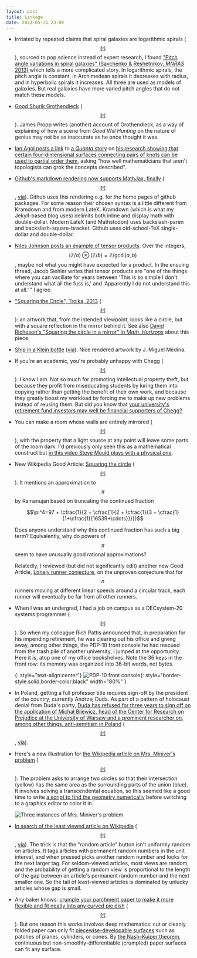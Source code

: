 ```yaml
---
layout: post
title: Linkage
date: 2022-05-31 23:09
---
```

* Irritated by repeated claims that spiral galaxies are logarithmic spirals <span style="white-space:nowrap">([$$\mathbb{M}$$](https://mathstodon.xyz/@11011110/108316217782130412)),</span> sourced to pop science instead of expert research, I found ["Pitch angle variations in spiral galaxies" (Savchenko & Reshetnikov, _MNRAS_ 2013)](https://doi.org/10.1093/mnras/stt1627) which tells a more complicated story. In logarithmic spirals, the pitch angle is constant, in Archimedean spirals it decreases with radius, and in hyperbolic spirals it increases. All three are used as models of galaxies. But real galaxies have more varied pitch angles that do not match these models.

* [Good Shurik Grothendieck](https://mathenchant.wordpress.com/2022/05/17/good-shurik-grothendieck/) <span style="white-space:nowrap">([$$\mathbb{M}$$](https://mathstodon.xyz/@11011110/108321635569223835)).</span> James Propp writes (another) account of Grothendieck, as a way of explaining of how a scene from _Good Will Hunting_ on the nature of genius may not be as inaccurate as he once thought it was.

* [Ian Agol posts a link](https://mathstodon.xyz/@Ianagol/108323524092080204) to [a _Quanta_ story](https://www.quantamagazine.org/how-complex-is-a-knot-new-proof-reveals-ranking-system-that-works-20220518/) on [his research showing that certain four-dimensional surfaces connecting pairs of knots can be used to partial order them](https://arxiv.org/abs/2201.03626), asking "how well mathematicians that aren't topologists can grok the concepts described".

* [Github's markdown rendering  now supports MathJax, finally](https://github.blog/changelog/2022-05-19-render-mathematical-expressions-in-markdown/) <span style="white-space:nowrap">([$$\mathbb{M}$$](https://mathstodon.xyz/@11011110/108330496497692414),</span> [via](https://news.ycombinator.com/item?id=31438864)). Github uses this rendering e.g. for the home pages of github packages. For some reason their chosen syntax is a little different from Kramdown and from modern LateX. Kramdown (which is what my Jekyll-based blog uses) delimits both inline and display math with double-dollar. Modern LateX (and Mathstodon) uses backslash-paren and backslash-square-bracket. Github uses old-school-TeX single-dollar and double-dollar.

* [Niles Johnson posts an example of tensor products](https://mathstodon.xyz/@nilesjohnson/108193220633795260). Over the integers, $$(\mathbb{Z}/a)\otimes(\mathbb{Z}/b)=\mathbb{Z}/\gcd(a,b)$$, maybe not what you might have expected for a product. In the ensuing thread, Jacob Siehler writes that tensor products are "one of the things where you can vacillate for years between 'This is so simple I don't understand what all the fuss is,' and 'Apparently I do not understand this at all.'&thinsp;" I agree.

* ["Squaring the Circle", Troika, 2013](http://troika.uk.com/work/troika-squaring-the-circle/) <span style="white-space:nowrap">([$$\mathbb{M}$$](https://mathstodon.xyz/@11011110/108349773535124980)):</span> an artwork that, from the intended viewpoint, looks like a circle, but with a square reflection in the mirror behind it. See also [David Richeson's "Squaring the circle in a mirror" in _Math. Horizons_](https://doi.org/10.1080/10724117.2020.1714290) about this piece.

* [Ship in a Klein bottle](https://twitter.com/Morphinart/status/1487200838070284292) <span style="white-space:nowrap">([via](https://mathstodon.xyz/web/@Bruce/108353214826961618)).</span> Nice rendered artwork by J. Miguel Medina.

* If you're an academic, you're probably unhappy with Chegg <span style="white-space:nowrap">([$$\mathbb{M}$$](https://mathstodon.xyz/@11011110/108361284820125145)).</span> I know I am. Not so much for promoting intellectual property theft, but because they profit from miseducating students by luring them into copying rather than getting the benefit of their own work, and because they greatly boost my workload by forcing me to make up new problems instead of reusing them. But did you know that [your university's retirement fund investors may well be financial supporters of Chegg?](https://www.chronicle.com/article/work-in-public-education-and-hate-chegg-you-might-be-an-investor)

* You can make a room whose walls are entirely mirrored <span style="white-space:nowrap">([$$\mathbb{M}$$](https://mathstodon.xyz/@11011110/108366902122043626)),</span> with the property that a light source at any point will leave some parts of the room dark. I'd previously only seen this as a mathematical construct but [in this video Steve Mould plays with a physical one](https://www.youtube.com/watch?v=x3VluzZTReE).

* New Wikipedia Good Article: [Squaring the circle](https://en.wikipedia.org/wiki/Squaring_the_circle) <span style="white-space:nowrap">([$$\mathbb{M}$$](https://mathstodon.xyz/@11011110/108369499495102486)).</span> It mentions an approximation to $$\pi$$ by Ramanujan based on truncating the continued fraction

  $$\pi^4=97 + \cfrac{1}{2 + \cfrac{1}{2 + \cfrac{1}{3 + \cfrac{1}{1+\cfrac{1}{16539+\cdots}}}}}$$

  Does anyone understand why this continued fraction has such a big term? Equivalently, why do powers of $$\pi$$ seem to have unusually good rational approximations?

  Relatedly, I reviewed (but did not significantly edit) another new Good Article, [Lonely runner conjecture](https://en.wikipedia.org/wiki/Lonely_runner_conjecture), on the unproven conjecture that for $$n$$ runners moving at different linear speeds around a circular track, each runner will eventually be far from all other runners.

* When I was an undergrad, I had a job on campus as a DECsystem-20 systems programmer <span style="white-space:nowrap">([$$\mathbb{M}$$](https://mathstodon.xyz/@11011110/108376805535251788)).</span> So when my colleague Rich Pattis announced that, in preparation for his impending retirement, he was clearing out his office and giving away, among other things, the PDP-10 front console he had rescued from the trash pile of another university, I jumped at the opportunity. Here it is, atop one of my office bookshelves. Note the 36 keys in the front row: its memory was organized into 36-bit words, not bytes.

  {: style="text-align:center"}
  ![PDP-10 front console](https://www.ics.uci.edu/~eppstein/pix/pdp10/PDP10-m.jpg){: style="border-style:solid;border-color:black" width="80%" }

* In Poland, getting a full professor title requires sign-off by the president of the country, currently Andrzej Duda. As part of a pattern of holocaust denial from Duda's party, [Duda has refused for three years to sign off on the application of Michał Bilewicz, head of the Center for Research on Prejudice at the University of Warsaw and a prominent researcher on, among other things, anti-semitism in Poland](https://web.archive.org/web/20220525204138/https://www.timeshighereducation.com/news/polish-president-stifles-genocide-researchers-professorship-bid) <span style="white-space:nowrap">([$$\mathbb{M}$$](https://mathstodon.xyz/@11011110/108380954223141014),</span> [via](https://retractionwatch.com/2022/05/28/weekend-reads-female-driver-stereotypes-stealth-research-ai-comes-to-fake-scientific-images/)).

* Here's a new illustration for [the Wikipedia article on Mrs. Miniver's problem](https://en.wikipedia.org/wiki/Mrs._Miniver%27s_problem) <span style="white-space:nowrap">([$$\mathbb{M}$$](https://mathstodon.xyz/@11011110/108387115665183435)).</span> The problem asks to arrange two circles so that their intersection (yellow) has the same area as the surrounding parts of the union (blue). It involves solving a transcendental equation, so this seemed like a good time to write [a script to find the geometry numerically](https://commons.wikimedia.org/wiki/File:Mrs_Miniver%27s_Problem.svg) before switching to a graphics editor to color it in.

  ![Three instances of Mrs. Miniver's problem]({{site.baseurl}}/assets/2022/MrsMiniver.svg)

* [In search of the least viewed article on Wikipedia](http://colinmorris.github.io/blog/unpopular-wiki-articles) <span style="white-space:nowrap">([$$\mathbb{M}$$](https://mathstodon.xyz/@11011110/108393231911048502),</span> [via](https://news.ycombinator.com/item?id=31524943)). The trick is that the "random article" button isn't uniformly random on articles. It tags articles with permanent random numbers in the unit interval, and when pressed picks another random number and looks for the next larger tag. For seldom-viewed articles, most views are random, and the probability of getting a random view is proportional to the length of the gap between an article's permanent random number and the next smaller one. So the tail of least-viewed articles is dominated by unlucky articles whose gap is small.

* Any baker knows: [crumple your parchment paper to make it more flexible and fit neatly into any curved pie dish](https://www.epicurious.com/expert-advice/for-easier-parchment-paper-crumple-it-article) <span style="white-space:nowrap">([$$\mathbb{M}$$](https://mathstodon.xyz/@11011110/108399624501508690)).</span> But one reason this works involves deep mathematics: cut or cleanly folded paper can only fit [piecewise-developable surfaces](https://en.wikipedia.org/wiki/Developable_surface) such as patches of planes, cylinders, or cones. By [the Nash–Kuiper theorem](https://en.wikipedia.org/wiki/Nash%E2%80%93Kuiper_theorem), continuous but non-smoothly-differentiable (crumpled) paper surfaces can fit any surface.